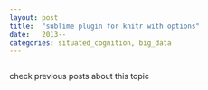 ```yaml
---
layout: post
title:  "sublime plugin for knitr with options"
date:   2013--
categories: situated_cognition, big_data
---
```


![]()

check previous posts about this topic

